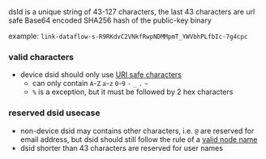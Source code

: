 dsId is a unique string of 43-127 characters, the last 43 characters are url safe Base64 encoded SHA256 hash of the public-key binary

example: `link-dataflow-s-R9RKdvC2VNkfRwpNDMMpmT_YWVbhPLfbIc-7g4cpc`

### valid characters

* device dsid should only use [URI safe characters](https://tools.ietf.org/html/rfc3986)
  * can only contain `A`-`Z` `a`-`z` `0`-`9` `-` `_` `.` `~`
  * `%` is a exception, but it must be followed by 2 hex characters


### reserved dsid usecase

* non-device dsid may contains other characters, i.e. `@` are reserved for email address, but dsid should still follow the rule of a [valid node name](path.md)
* dsid shorter than 43 characters are reserved for user names
